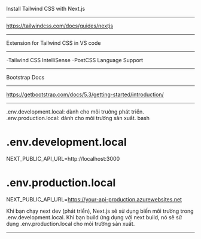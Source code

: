 Install Tailwind CSS with Next.js
____________________________________
https://tailwindcss.com/docs/guides/nextjs
____________________________________

Extension for Tailwind CSS in VS code
____________________________________
-Tailwind CSS IntelliSense
-PostCSS Language Support
__________________________________

Bootstrap Docs 
_____________________________________
https://getbootstrap.com/docs/5.3/getting-started/introduction/
____________________________________
.env.development.local: dành cho môi trường phát triển.
.env.production.local: dành cho môi trường sản xuất.
bash

# .env.development.local
NEXT_PUBLIC_API_URL=http://localhost:3000

# .env.production.local
NEXT_PUBLIC_API_URL=https://your-api-production.azurewebsites.net

Khi bạn chạy next dev (phát triển), Next.js sẽ sử dụng biến môi trường trong .env.development.local. Khi bạn build ứng dụng với next build, nó sẽ sử dụng .env.production.local cho môi trường sản xuất.
_______________________________________
